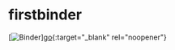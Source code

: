 # firstbinder

[![Binder](https://mybinder.org/badge_logo.svg)][go](https://mybinder.org/v2/gh/ya54/firstbinder/HEAD){:target="_blank" rel="noopener"}
